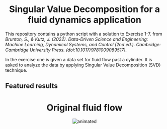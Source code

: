 <head>
  <style>
    h1 {
      text-align: center;
    }
  </style>
</head>

# Singular Value Decomposition for a fluid dynamics application

This repository contains a python script with a solution to Exercise 1-7. from <i>Brunton, S., & Kutz, J. (2022). Data-Driven Science and Engineering: Machine Learning, Dynamical Systems, and Control (2nd ed.). Cambridge: Cambridge University Press. (doi:10.1017/9781009089517).</i>

In the exercise one is given a data set for fluid flow past a cylinder. It is asked to analyze the data by applying Singular Value Decomposition (SVD) technique.

## Featured results
<h1>
  Original fluid flow
</h1>
<p align="center">
  <img src="original_flow.gif" alt="animated">
</p>
